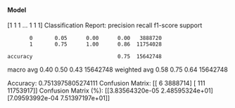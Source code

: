 #### Model
[1 1 1 ... 1 1 1]
Classification Report:
              precision    recall  f1-score   support

           0       0.05      0.00      0.00   3888720
           1       0.75      1.00      0.86  11754028

    accuracy                           0.75  15642748
   macro avg       0.40      0.50      0.43  15642748
weighted avg       0.58      0.75      0.64  15642748

Accuracy: 0.7513975805274111
Confusion Matrix:
[[       6  3888714]
 [     111 11753917]]
Confusion Matrix (%):
[[3.83564320e-05 2.48595324e+01]
 [7.09593992e-04 7.51397197e+01]]
